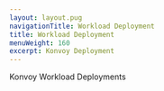 ```yaml
---
layout: layout.pug
navigationTitle: Workload Deployment
title: Workload Deployment
menuWeight: 160
excerpt: Konvoy Deployment
---
```

Konvoy Workload Deployments
